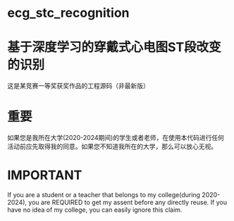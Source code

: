 # ecg_stc_recognition
# 基于深度学习的穿戴式心电图ST段改变的识别

这是某竞赛一等奖获奖作品的工程源码（非最新版）

# 重要
如果您是我所在大学(2020-2024期间)的学生或者老师，在使用本代码进行任何活动前应先取得我的同意。如果您不知道我所在的大学，那么可以放心无视。
# IMPORTANT
If you are a student or a teacher that belongs to my college(during 2020-2024), you are REQUIRED to get my assent before any directly reuse. If you have no idea of my college, you can easily ignore this claim.
